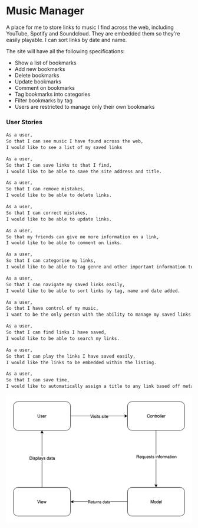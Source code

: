 # Music Manager

A place for me to store links to music I find across the web, including YouTube, Spotify and Soundcloud. They are embedded them so they're easily playable. I can sort links by date and name.

The site will have all the following specifications:

- Show a list of bookmarks
- Add new bookmarks
- Delete bookmarks
- Update bookmarks
- Comment on bookmarks
- Tag bookmarks into categories
- Filter bookmarks by tag
- Users are restricted to manage only their own bookmarks

### User Stories

```sh
As a user,
So that I can see music I have found across the web,
I would like to see a list of my saved links
```

```sh
As a user,
So that I can save links to that I find,
I would like to be able to save the site address and title.
```

```sh
As a user,
So that I can remove mistakes,
I would like to be able to delete links.
```

```sh
As a user,
So that I can correct mistakes,
I would like to be able to update links.
```

```sh
As a user,
So that my friends can give me more information on a link,
I would like to be able to comment on links.
```

```sh
As a user,
So that I can categorise my links,
I would like to be able to tag genre and other important information to links.
```

```sh
As a user,
So that I can navigate my saved links easily,
I would like to be able to sort links by tag, name and date added.
```

```sh
As a user,
So that I have control of my music,
I want to be the only person with the ability to manage my saved links.
```

```sh
As a user,
So that I can find links I have saved,
I would like to be able to search my links.
```

```sh
As a user,
So that I can play the links I have saved easily,
I would like the links to be embedded within the listing.
```

```sh
As a user,
So that I can save time,
I would like to automatically assign a title to any link based off metatitle.
```

![user-story-diagram](./images/user-story-1-dia.png)
